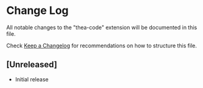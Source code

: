 # Change Log

All notable changes to the "thea-code" extension will be documented in this file.

Check [Keep a Changelog](http://keepachangelog.com/) for recommendations on how to structure this file.

## [Unreleased]

- Initial release